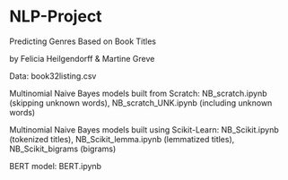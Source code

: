 # NLP-Project
Predicting Genres Based on Book Titles

by Felicia Heilgendorff & Martine Greve



Data: book32listing.csv

Multinomial Naive Bayes models built from Scratch: NB_scratch.ipynb (skipping unknown words), NB_scratch_UNK.ipynb (including unknown words)

Multinomial Naive Bayes models built using Scikit-Learn: NB_Scikit.ipynb (tokenized titles), NB_Scikit_lemma.ipynb (lemmatized titles), NB_Scikit_bigrams (bigrams)

BERT model: BERT.ipynb
